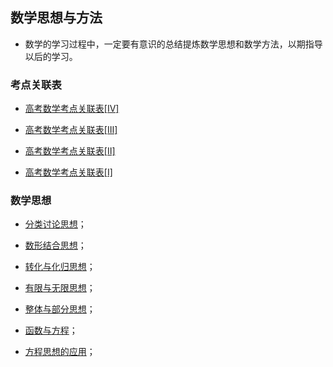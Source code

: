 ##  数学思想与方法

* 数学的学习过程中，一定要有意识的总结提炼数学思想和数学方法，以期指导以后的学习。

### 考点关联表

* [高考数学考点关联表[Ⅳ]](https://www.cnblogs.com/wanghai0666/p/14747322.html)

* [高考数学考点关联表[Ⅲ]](https://www.cnblogs.com/wanghai0666/p/14747214.html)

* [高考数学考点关联表[Ⅱ]](https://www.cnblogs.com/wanghai0666/p/14745507.html)

* [高考数学考点关联表[Ⅰ]](https://www.cnblogs.com/wanghai0666/p/14744855.html)

###  数学思想

* [分类讨论思想](https://www.cnblogs.com/wanghai0666/p/10652725.html)；

* [数形结合思想](https://www.cnblogs.com/wanghai0666/p/10020181.html)；

* [转化与化归思想](https://www.cnblogs.com/wanghai0666/p/10262380.html)；

* [有限与无限思想](https://www.cnblogs.com/wanghai0666/p/10292740.html)；

* [整体与部分思想](https://www.cnblogs.com/wanghai0666/p/9387730.html)；

* [函数与方程](https://www.cnblogs.com/wanghai0666/p/9897631.html)；

* [方程思想的应用](https://www.cnblogs.com/wanghai0666/p/7992997.html)；
